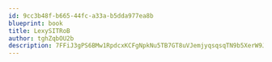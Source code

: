 ```yaml
---
id: 9cc3b48f-b665-44fc-a33a-b5dda977ea8b
blueprint: book
title: LexySITRoB
author: tghZqbOU2b
description: 7FFiJ3gPS6BMw1RpdcxKCFgNpkNu5TB7GT8uVJemjyqsqsqTN9b5XerW9JAWxi6qGv37gtPSbyqUJ6VUoqtq4RRRtiZijrP1Ho94
---
```


